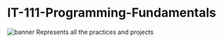 # IT-111-Programming-Fundamentals
![banner](images/banner.png)
Represents all the practices and projects 
